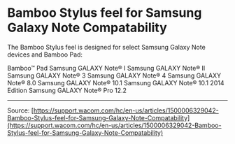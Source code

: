 # Bamboo Stylus feel for Samsung Galaxy Note Compatability

The Bamboo Stylus feel is designed for select Samsung Galaxy Note devices and Bamboo Pad:

Bamboo™ Pad
Samsung GALAXY Note® I
Samsung GALAXY Note® II
Samsung GALAXY Note® 3
Samsung GALAXY Note® 4
Samsung GALAXY Note® 8.0
Samsung GALAXY Note® 10.1
Samsung GALAXY Note® 10.1 2014 Edition
Samsung GALAXY Note® Pro 12.2

---
Source: [https://support.wacom.com/hc/en-us/articles/1500006329042-Bamboo-Stylus-feel-for-Samsung-Galaxy-Note-Compatability](https://support.wacom.com/hc/en-us/articles/1500006329042-Bamboo-Stylus-feel-for-Samsung-Galaxy-Note-Compatability)
